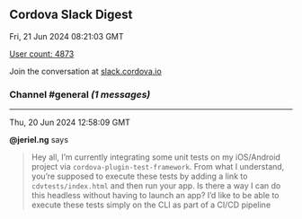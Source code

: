 ## Cordova Slack Digest
Fri, 21 Jun 2024 08:21:03 GMT

[User count: 4873](https://cordova.slack.com/)


Join the conversation at [slack.cordova.io](http://slack.cordova.io/)

### __Channel #general__ _(1 messages)_
---

Thu, 20 Jun 2024 12:58:09 GMT

__@jeriel.ng__ says 
> Hey all, I’m currently integrating some unit tests on my iOS/Android project via `cordova-plugin-test-framework`. From what I understand, you’re supposed to execute these tests by adding a link to `cdvtests/index.html` and then run your app. Is there a way I can do this headless without having to launch an app? I’d like to be able to execute these tests simply on the CLI as part of a CI/CD pipeline
> 
